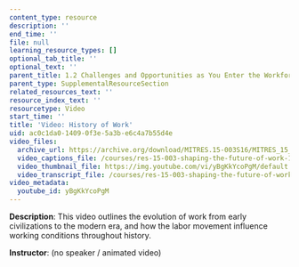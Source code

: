 ```yaml
---
content_type: resource
description: ''
end_time: ''
file: null
learning_resource_types: []
optional_tab_title: ''
optional_text: ''
parent_title: 1.2 Challenges and Opportunities as You Enter the Workforce
parent_type: SupplementalResourceSection
related_resources_text: ''
resource_index_text: ''
resourcetype: Video
start_time: ''
title: 'Video: History of Work'
uid: ac0c1da0-1409-0f3e-5a3b-e6c4a7b55d4e
video_files:
  archive_url: https://archive.org/download/MITRES.15-003S16/MITRES_15_003S16_1-2-2_360p.mp4
  video_captions_file: /courses/res-15-003-shaping-the-future-of-work-15-662x-spring-2016/6ad8b5c7fa52539ca14a1a6317dd1840_yBgKkYcoPgM.vtt
  video_thumbnail_file: https://img.youtube.com/vi/yBgKkYcoPgM/default.jpg
  video_transcript_file: /courses/res-15-003-shaping-the-future-of-work-15-662x-spring-2016/ebed3e7540101581b39c4c8f8cfe783d_yBgKkYcoPgM.pdf
video_metadata:
  youtube_id: yBgKkYcoPgM
---
```


**Description**: This video outlines the evolution of work from early civilizations to the modern era, and how the labor movement influence working conditions throughout history.

**Instructor**: (no speaker / animated video)